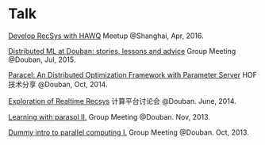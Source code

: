 Talk
====

[Develop RecSys with HAWQ](http://xunzhangthu.org/talk/Develop_RecSys_with_HAWQ.pdf) Meetup @Shanghai, Apr, 2016.

[Distributed ML at Douban: stories, lessons and advice](http://xunzhangthu.org/talk/distributed_ml_douban.pdf) Group Meeting @Douban, Jul, 2015.

[Paracel: An Distributed Optimization Framework with Parameter Server](http://xunzhangthu.org/talk/learning_with_paracel/content.html) HOF技术分享 @Douban, Oct, 2014.

[Exploration of Realtime Recsys](http://xunzhangthu.org/talk/realtime_recsys_plato/index.html) 计算平台讨论会 @Douban. June, 2014.

[Learning with parasol II.](http://xunzhangthu.org/talk/learning_with_parasol/series2.html) Group Meeting @Douban. Nov, 2013.

[Dummy intro to parallel computing I.](http://xunzhangthu.org/talk/intro_parallel_computing/series1.html) Group Meeting @Douban. Oct, 2013.
